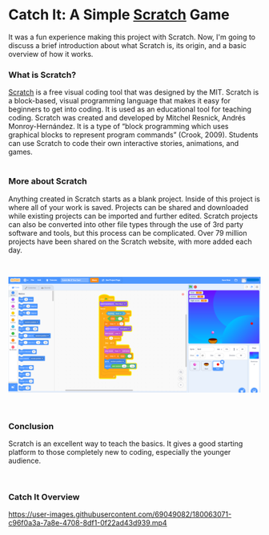 # Catch It: A Simple [Scratch](https://scratch.mit.edu/) Game 

It was a fun experience making this project with Scratch. Now, I'm going to discuss a brief introduction about what Scratch is, its origin, and a basic overview of how it works.
<br/>
### What is Scratch? 

[Scratch](https://scratch.mit.edu/) is a free visual coding tool that was designed by the MIT. Scratch is a block-based, visual programming language that makes it easy for beginners to get into coding. It is used as an educational tool for teaching coding. Scratch was created and developed by Mitchel Resnick, Andrés Monroy-Hernández. It is a type of “block programming which uses graphical blocks to represent program commands” (Crook, 2009). Students can use Scratch to code their own interactive stories, animations, and games.
<br/>
<br/>
### More about Scratch
Anything created in Scratch starts as a blank project. Inside of this project is where all of your work is saved. Projects can be shared and downloaded while existing projects can be imported and further edited. Scratch projects can also be converted into other file types through the use of 3rd party software and tools, but this process can be complicated. Over 79 million projects have been shared on the Scratch website, with more added each day.

<br/>

<p align="center">

![overview](https://github.com/roypriyanka7/CatchIt-Scratch-Game/blob/main/coding_blocks.png) 

</p>
<br/>

### Conclusion
Scratch is an excellent way to teach the basics. It gives a good starting platform to those completely new to coding, especially the younger audience.

<br/>

### Catch It Overview

https://user-images.githubusercontent.com/69049082/180063071-c96f0a3a-7a8e-4708-8df1-0f22ad43d939.mp4

